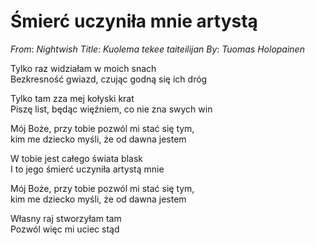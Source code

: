 # Śmierć uczyniła mnie artystą 
_From_: _Nightwish_
_Title_: _Kuolema tekee taiteilijan_
_By_: _Tuomas Holopainen_

Tylko raz widziałam w moich snach  
Bezkresność gwiazd, czując godną się ich dróg

Tylko tam zza mej kołyski krat  
Piszę list, będąc więźniem, co nie zna swych win


Mój Boże, przy tobie pozwól mi stać się tym,  
kim me dziecko myśli, że od dawna jestem


W tobie jest całego świata blask  
I to jego śmierć uczyniła artystą mnie 


Mój Boże, przy tobie pozwól mi stać się tym,  
kim me dziecko myśli, że od dawna jestem


Własny raj stworzyłam tam  
Pozwól więc mi uciec stąd
